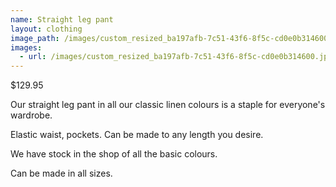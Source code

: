 ```yaml
---
name: Straight leg pant
layout: clothing
image_path: /images/custom_resized_ba197afb-7c51-43f6-8f5c-cd0e0b314600.jpg
images:
  - url: /images/custom_resized_ba197afb-7c51-43f6-8f5c-cd0e0b314600.jpg
---
```

$129.95

Our straight leg pant in all our classic linen colours is a staple for everyone's wardrobe.

Elastic waist, pockets. Can be made to any length you desire.

We have stock in the shop of all the basic colours.

Can be made in all sizes.
